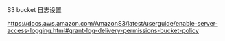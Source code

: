 S3 bucket 日志设置

https://docs.aws.amazon.com/AmazonS3/latest/userguide/enable-server-access-logging.html#grant-log-delivery-permissions-bucket-policy